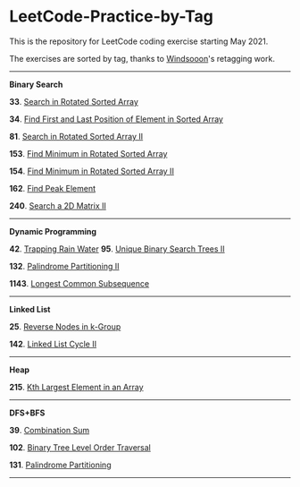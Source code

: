 # LeetCode-Practice-by-Tag

This is the repository for LeetCode coding exercise starting May 2021. 

The exercises are sorted by tag, thanks to [Windsooon](https://gist.github.com/Windsooon/e663358a6be45a93af2665206c4d4ae9)'s retagging work.

------- 

**Binary Search**

**33**. [Search in Rotated Sorted Array](https://github.com/YukunJ/LeetCode-Practice-by-Tag/blob/main/Binary%20Search/33-Search%20in%20Rotated%20Sorted%20Array.md)

**34**. [Find First and Last Position of Element in Sorted Array](https://github.com/YukunJ/LeetCode-Practice-by-Tag/blob/main/Binary%20Search/34-Find%20First%20and%20Last%20Position%20of%20Element%20in%20Sorted%20Array.md)

**81**. [Search in Rotated Sorted Array II](https://github.com/YukunJ/LeetCode-Practice-by-Tag/blob/main/Binary%20Search/81-Search%20in%20Rotated%20Sorted%20Array%20II.md)

**153**. [Find Minimum in Rotated Sorted Array](https://github.com/YukunJ/LeetCode-Practice-by-Tag/blob/main/Binary%20Search/153-Find%20Minimum%20in%20Rotated%20Sorted%20Array.md)

**154**. [Find Minimum in Rotated Sorted Array II](https://github.com/YukunJ/LeetCode-Practice-by-Tag/blob/main/Binary%20Search/154-Find%20Minimum%20in%20Rotated%20Sorted%20Array%20II.md)

**162**. [Find Peak Element](https://github.com/YukunJ/LeetCode-Practice-by-Tag/blob/main/Binary%20Search/162-Find%20Peak%20Element.md)

**240**. [Search a 2D Matrix II](https://github.com/YukunJ/LeetCode-Practice-by-Tag/blob/main/Binary%20Search/240-Search%20a%202D%20Matrix%20II.md)

------- 

**Dynamic Programming**

**42**. [Trapping Rain Water](https://github.com/YukunJ/LeetCode-Practice-by-Tag/blob/main/Dynamic%20Programming/42-Trapping%20Rain%20Water.md)
**95**. [Unique Binary Search Trees II](https://github.com/YukunJ/LeetCode-Practice-by-Tag/blob/main/Dynamic%20Programming/95-Unique%20Binary%20Search%20Trees%20II.md)

**132**. [Palindrome Partitioning II](https://github.com/YukunJ/LeetCode-Practice-by-Tag/blob/main/Dynamic%20Programming/132-Palindrome%20Partitioning%20II.md)

**1143**. [Longest Common Subsequence](https://github.com/YukunJ/LeetCode-Practice-by-Tag/blob/main/Dynamic%20Programming/1143-Longest%20Common%20Subsequence.md)

------- 

**Linked List**

**25**. [Reverse Nodes in k-Group](https://github.com/YukunJ/LeetCode-Practice-by-Tag/blob/main/Linked%20List/25-Reverse%20Nodes%20in%20k-Group.md)

**142**. [Linked List Cycle II](https://github.com/YukunJ/LeetCode-Practice-by-Tag/blob/main/Linked%20List/142-Linked%20List%20Cycle%20II.md)

------- 

**Heap**

**215**. [Kth Largest Element in an Array](https://github.com/YukunJ/LeetCode-Practice-by-Tag/blob/main/Heap/215-Kth%20Largest%20Element%20in%20an%20Array.md)

------- 

**DFS+BFS**

**39**. [Combination Sum](https://github.com/YukunJ/LeetCode-Practice-by-Tag/blob/main/BFS%2BDFS/39-Combination%20Sum.md)

**102**. [Binary Tree Level Order Traversal](https://github.com/YukunJ/LeetCode-Practice-by-Tag/blob/main/BFS+DFS/102-Binary%20Tree%20Level%20Order%20Traversal.md)

**131**. [Palindrome Partitioning](https://github.com/YukunJ/LeetCode-Practice-by-Tag/blob/main/BFS%2BDFS/131-Palindrome%20Partitioning.md)

------- 

